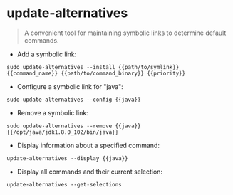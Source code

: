 # update-alternatives

> A convenient tool for maintaining symbolic links to determine default commands.

- Add a symbolic link:

`sudo update-alternatives --install {{path/to/symlink}} {{command_name}} {{path/to/command_binary}} {{priority}}`

- Configure a symbolic link for "java":

`sudo update-alternatives --config {{java}}`

- Remove a symbolic link:

`sudo update-alternatives --remove {{java}} {{/opt/java/jdk1.8.0_102/bin/java}}`

- Display information about a specified command:

`update-alternatives --display {{java}}`

- Display all commands and their current selection:

`update-alternatives --get-selections`
